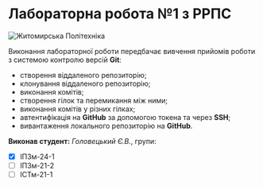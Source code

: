 # Лабораторна робота №1 з РРПС

![Житомирська Політехніка](https://media.ztu.edu.ua/wp-content/uploads/2020/02/Group-6-1-1536x465.png)

Виконання лабораторної роботи передбачає вивчення прийомів роботи з системою контролю версій **Git**:

- створення віддаленого репозиторію;
- клонування віддаленого репозиторію;
- виконання комітів;
- створення гілок та перемикання між ними;
- виконання комітів у різних гілках;
- автентифікація на **GitHub** за допомогою токена та через **SSH**;
- вивантаження локального репозиторію на **GitHub**.

**Виконав студент:** *Головецький Є.В.*, групи:  
- [x] ІПЗм-24-1  
- [ ] ІПЗм-21-2  
- [ ] ІСТм-21-1
